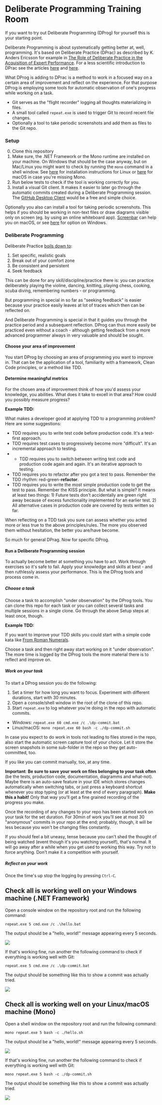 # Deliberate Programming Training Room

If you want to try out Deliberate Programming (DProg) for yourself this is your starting point.

Deliberate Programming is about systematically getting better at, well, programming. It's based on Deliberate Practice (DPrac) as described by K. Anders Ericsson for example in [The Role of Deliberate Practice in the Acquisition of Expert Performance](https://graphics8.nytimes.com/images/blogs/freakonomics/pdf/DeliberatePractice%28PsychologicalReview%29.pdf). For a less scientific introduction to DPrac see the articles [here](https://medium.com/the-crossover-cast/deliberate-practice-learn-like-an-expert-cc3114b8a10e) and [here](https://medium.com/the-crossover-cast/get-better-at-anything-6-steps-of-deliberate-practice-19830bfc9460).

What DProg is adding to DPrac is a method to work in a focused way on a certain area of improvement and reflect on the experience. For that purpose DProg is employing some tools for automatic observation of one's progress while working on a task.

* Git serves as the "flight recorder" logging all thoughts materializing in files.
* A small tool called `repeat.exe` is used to trigger Git to record recent file changes.
* Optionally a tool to take periodic screenshots and add them as files to the Git repo.

### Setup
0. Clone this repository
1. Make sure, the .NET Framework or the Mono runtime are installed on your machine. On Windows that should be the case anyway, but on Mac/Linux you might want to check by running the `mono` command in a shell window. See [here](https://www.mono-project.com/docs/getting-started/install/linux/) for installation instructions for Linux or [here](https://www.mono-project.com/docs/getting-started/install/mac/) for macOS in case you're missing Mono.
2. Run below tests to check if the tool is working correctly for you.
3. Install a visual Git client. It makes it easier to later go through the automatic commits created during a Deliberate Programming session. The [GitHub Desktop Client](https://desktop.github.com/) would be a free and simple choice.

Optionally you also can install a tool for taking periodic screenshots. This helps if you should be working in non-text files or draw diagrams visible only on screen (eg. by using an online whiteboard app). [Screenbar](https://apps.apple.com/us/app/screenbar/id1329392611?ls=1) can help you on macOS, or see [here](https://www.guidingtech.com/56099/automatically-take-screenshots-windows-pc/) for option on Windows.

### Deliberate Programming
Deliberate Practice [boils down to](https://medium.com/the-crossover-cast/get-better-at-anything-6-steps-of-deliberate-practice-19830bfc9460):

1. Set specific, realistic goals
2. Break out of your comfort zone
3. Be consistent and persistent
4. Seek feedback

This can be done for any skill/discipline/practice there is: you can practice deliberately playing the violine, dancing, knitting, playing chess, cooking, scuba diving, remembering numbers - or programming.

But programming in special in so far as "seeking feedback" is easier because your practice easily leaves at lot of traces which then can be reflected on.

And Deliberate Programming is special in that it guides you through the practice period and a subsequent reflection. DProg can thus more easily be practiced even without a coach - although getting feedback from a more advanced programmer always in very valuable and should be sought.

#### Choose your area of improvement
You start DProg by choosing an area of programming you want to improve in. That can be the application of a tool, familiarity with a framework, Clean Code principles, or a method like TDD.

#### Determine meaningful metrics
For the chosen area of improvement think of how you'd assess your knowledge, you abilities. What does it take to excell in that area? How could you possibly measure progress?

**Example TDD:**

What makes a developer good at applying TDD to a programming problem? Here are some suggestions:

* TDD requires you to write test code before production code. It's a test-first approach.
* TDD requires test cases to progressively become more "difficult". It's an incremental approach to testing.
* * TDD requires you to switch between writing test code and production code again and again. It's an iterative approach to testing.
* TDD requires you to refactor after you got a test to pass. Remember the TDD rhythm: red-green-**refactor**.
* TDD requires you to write the most simple production code to get the test to pass. Remember the KISS principle. But what is simple? It means at least two things: 1) Future tests don't accidentally are green right away because of excess functionality implemented for an earlier test. 2) All alternative cases in production code are covered by tests written so far.

When reflecting on a TDD task you sure can assess whether you acted more or less true to the above principles/rules. The more you observed them without hesitation, the better you are/have become.

So much for general DPrag. Now for specific DProg.

#### Run a Deliberate Programming session
To actually become better at something you have to act. Work through exercises so it's safe to fail. Apply your knowledge and skills at best - and then ruthlessly assess your performance. This is the DProg tools and process come in.

##### Choose a task
Choose a task to accomplish "under observation" by the DProg tools. You can clone this repo for each task or you can collect several tasks and multiple sessions in a single clone. Go through the above Setup steps at least once, though.

**Example TDD:**

If you want to improve your TDD skills you could start with a simple code kata like [From Roman Numerals](https://ccd-school.de/en/coding-dojo/function-katas/from-roman-numerals/).

Choose a task and then right away start working on it "under observation". The more time is logged by the DProg tools the more material there is to reflect and improve on.

##### Work on your task
To start a DProg session you do the following:

1. Set a timer for how long you want to focus. Experiment with different durations, start with 30 minutes.
2. Open a console/shell window in the root of the clone of this repo.
3. Start `repeat.exe` to log whatever you're doing in the repo with automatic commits.

* Windows: `repeat.exe 60 cmd.exe /c .\dp-commit.bat`
* Linux/macOS: `mono repeat.exe 60 bash -c ./dp-commit.sh`

In case you expect to do work in tools not leading to files stored in the repo, also start the automatic screen capture tool of your choice. Let it store the screen snapshots in some sub-folder in the repo so they get auto-committed, too.

If you like you can commit manually, too, at any time. 

**Important**: **Be sure to save your work on files belonging to your task often** (be the tests, production code, documentation, diagramms and what-not). Maybe there is an auto-save feature in your IDE which stores changes automatically when switching tabs, or just press a keyboard shortcut whenever you stop typing (or at least at the end of every paragraph). **Make this a habit!** Only that way you'll get a fine grained recording of the progress you make.

Once the recording of any changes to your repo has been started work on your task for the set duration. For 30min of work you'll see at most 30 "anonymous" commits in your repo at the end; probably, though, it will be less because you won't be changing files constantly.

If you should feel a bit uneasy, tense because you can't shed the thought of being watched (event though it's you watching yourself), that's normal. It will go away after a while when you get used to working this way. Try not to force anything. Don't make it a competition with yourself.

##### Reflect on your work
Once the time's up stop the logging by pressing `Ctrl-C`.




## Check all is working well on your Windows machine (.NET Framework)
Open a console window on the repository root and run the following command:

`repeat.exe 5 cmd.exe /c .\hello.bat`

The output should be a "hello, world!" message appearing every 5 seconds.

![](images/hello.png)

If that's working fine, run another the following command to check if everything is working well with Git:

`repeat.exe 5 cmd.exe /c .\dp-commit.bat`

The output should be something like this to show a commit was actually tried.

![](images/dp-commit.png)

## Check all is working well on your Linux/macOS machine (Mono)
Open a shell window on the repository root and run the following command:

`mono repeat.exe 5 bash -c ./hello.sh`

The output should be a "hello, world!" message appearing every 5 seconds.

![](images/hello.png)

If that's working fine, run another the following command to check if everything is working well with Git:

`mono repeat.exe 5 bash -c ./dp-commit.sh`

The output should be something like this to show a commit was actually tried.

![](images/dp-commit.png)